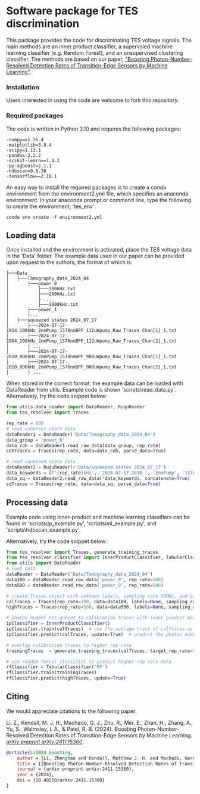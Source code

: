 # Software package for TES discrimination

This package provides the code for discriminating TES voltage signals. The main methods are an inner product classifier, 
a supervsied machine learning classifier (e.g. Random Forest), and an unsupervised clustering classifier. The methods are based on our paper, ["Boosting Photon-Number-Resolved Detection Rates of Transition-Edge Sensors by Machine Learning"](https://arxiv.org/abs/2411.15360). 

### Installation
Users interested in using the code are welcome to fork this repository. 

### Required packages 
The code is written in Python 3.10 and requires the following packages:
```text
-numpy==1.26.4
-matplotlib=3.8.4
-scipy=1.13.1
-pandas-2.2.2
-scikit-learn==1.4.2
-py-xgboost=2.1.1
-hdbscan=0.8.38
-tensorflow==2.10.1
```

An easy way to install the required packages is to create a conda environment from the environment2.yml file, which 
specifies an anaconda environment. In your anaconda prompt or command line, type the following to create the 
environment, 'tes_env': 
```commandline
conda env create -f environment2.yml 
```

## Loading data
Once installed and the environment is activated, place the TES voltage data in the 'Data' folder. The example data used in 
our paper can be provided upon request to the authors, the format of which is: 
```commandline
├───Data
│   ├───Tomography_data_2024_04
│       ├───power_0
│           ├───100kHz.txt
│           ├───200kHz.txt
│           ├ ...
│           ├───1000kHz.txt
│       ├───power_1
│       ├...
│   ├───squeezed states 2024_07_17
│       ├───2024-07-17-1954_100kHz_2nmPump_1570nmBPF_112uWpump_Raw_Traces_Chan[1]_1.txt
│       ├───2024-07-17-1954_100kHz_2nmPump_1570nmBPF_112uWpump_Raw_Traces_Chan[2]_1.txt
│       ├ ...
│       ├───2024-07-17-2010_800kHz_2nmPump_1570nmBPF_900uWpump_Raw_Traces_Chan[1]_1.txt
│       ├───2024-07-17-2010_800kHz_2nmPump_1570nmBPF_900uWpump_Raw_Traces_Chan[2]_1.txt
│       ├ ...
```

When stored in the correct format, the example data can be loaded with DataReader from utils. Example code is shown 
'scripts\read_data.py'. Alternatively, try the code snippet below: 
```python
from utils.data_reader import DataReader, RuquReader
from tes_resolver import Traces

rep_rate = 800
# read coherent state data
dataReader1 = DataReader('Data/Tomography_data_2024_04')
data_group = 'power_6'
data_coh = dataReader1.read_raw_data(data_group, rep_rate)
cohTraces = Traces(rep_rate, data=data_coh, parse_data=True)

# read squeezed state data
dataReader2 = RuquReader(r'Data/squeezed states 2024_07_17')
data_keywords = [f'{rep_rate}kHz', '2024-07-17-2010_', '2nmPump', '1570nmBPF', 'Chan[1]']
data_sq = dataReader2.read_raw_data(*data_keywords, concatenate=True)
sqTraces = Traces(rep_rate, data=data_sq, parse_data=True)

```

## Processing data
Example code using inner-product and machine learning classifiers can be found in 'scripts\ip_example.py', 
'scripts\ml_example.py', and 'scripts\hdbscan_example.py'.

Alternatively, try the code snippet below: 
```python
from tes_resolver import Traces, generate_training_traces
from tes_resolver.classifier import InnerProductClassifier, TabularClassifier
from utils import DataReader
# load data 
dataReader = DataReader('Data/Tomography_data_2024_04')
data100 = dataReader.read_raw_data('power_0', rep_rate=100)
data500 = dataReader.read_raw_data('power_0', rep_rate=500)

# create Traces object with unknown labels, sampling rate 50MHz, and parse data such that each row of the data is a voltage trace. 
calTraces = Traces(rep_rate=100, data=data100, labels=None, sampling_rate=5e4, parse_data=True)  # calibration traces
highTraces = Traces(rep_rate=500, data=data500, labels=None, sampling_rate=5e4, parse_data=True)  # high rep-rate traces

# photon number assignment to calibration traces with inner product method
ipClassifier = InnerProductClassifier()
ipClassifier.train(calTraces)  # use the average trace of calTraces as reference trace in inner product
ipClassifier.predict(calTraces, update=True)  # predict the photon number and update the labels attributes of calTraces

# overlap calibration traces to higher rep rate
trainingTraces  = generate_training_traces(calTraces, target_rep_rate=500)

# use random forest classifier to predict higher rep rate data 
rfClassifier = TabularClassifier('RF')
rfClassifier.train(trainingTraces)
rfClassifier.predict(highTraces, update=True)
```
## Citing
We would appreciate citations to the following paper: 

Li, Z., Kendall, M. J. H., Machado, G. J., Zhu, R., Mer, E., Zhan, H., Zhang, A., Yu, S., Walmsley, I. A., & Patel, R. B. (2024). Boosting Photon-Number-Resolved Detection Rates of Transition-Edge Sensors by Machine Learning. [_arXiv preprint arXiv:2411.15360_](https://arxiv.org/abs/2411.15360).

```bibtex
@article{Li2024_boosting,
	author = {Li, Zhenghao and Kendall, Matthew J. H. and Machado, Gerard J. and Zhu, Ruidi and Mer, Ewan and Zhan, Hao and Zhang, Aonan and Yu, Shang and Walmsley, Ian A. and Patel, Raj B.},
	title = {{Boosting Photon-Number-Resolved Detection Rates of Transition-Edge Sensors by Machine Learning}},
	journal = {arXiv preprint arXiv:2411.15360},
	year = {2024},
	doi = {10.48550/arXiv.2411.15360}
}
```
